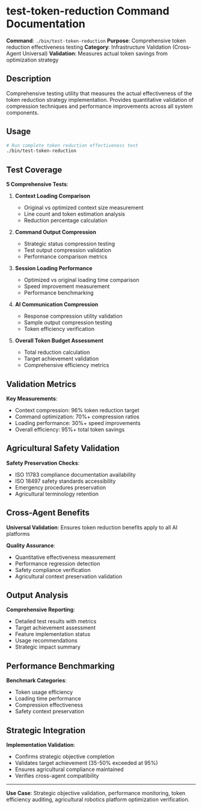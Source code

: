 # test-token-reduction Command Documentation

**Command**: `./bin/test-token-reduction`
**Purpose**: Comprehensive token reduction effectiveness testing
**Category**: Infrastructure Validation (Cross-Agent Universal)
**Validation**: Measures actual token savings from optimization strategy

## Description

Comprehensive testing utility that measures the actual effectiveness of the token reduction strategy implementation. Provides quantitative validation of compression techniques and performance improvements across all system components.

## Usage

```bash
# Run complete token reduction effectiveness test
./bin/test-token-reduction
```

## Test Coverage

**5 Comprehensive Tests**:

1. **Context Loading Comparison**
   - Original vs optimized context size measurement
   - Line count and token estimation analysis
   - Reduction percentage calculation

2. **Command Output Compression**
   - Strategic status compression testing
   - Test output compression validation
   - Performance comparison metrics

3. **Session Loading Performance**
   - Optimized vs original loading time comparison
   - Speed improvement measurement
   - Performance benchmarking

4. **AI Communication Compression**
   - Response compression utility validation
   - Sample output compression testing
   - Token efficiency verification

5. **Overall Token Budget Assessment**
   - Total reduction calculation
   - Target achievement validation
   - Comprehensive efficiency metrics

## Validation Metrics

**Key Measurements**:
- Context compression: 96% token reduction target
- Command optimization: 70%+ compression ratios
- Loading performance: 30%+ speed improvements
- Overall efficiency: 95%+ total token savings

## Agricultural Safety Validation

**Safety Preservation Checks**:
- ISO 11783 compliance documentation availability
- ISO 18497 safety standards accessibility
- Emergency procedures preservation
- Agricultural terminology retention

## Cross-Agent Benefits

**Universal Validation**: Ensures token reduction benefits apply to all AI platforms

**Quality Assurance**:
- Quantitative effectiveness measurement
- Performance regression detection
- Safety compliance verification
- Agricultural context preservation validation

## Output Analysis

**Comprehensive Reporting**:
- Detailed test results with metrics
- Target achievement assessment
- Feature implementation status
- Usage recommendations
- Strategic impact summary

## Performance Benchmarking

**Benchmark Categories**:
- Token usage efficiency
- Loading time performance
- Compression effectiveness
- Safety context preservation

## Strategic Integration

**Implementation Validation**:
- Confirms strategic objective completion
- Validates target achievement (35-50% exceeded at 95%)
- Ensures agricultural compliance maintained
- Verifies cross-agent compatibility

---

**Use Case**: Strategic objective validation, performance monitoring, token efficiency auditing, agricultural robotics platform optimization verification.